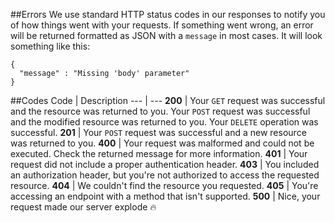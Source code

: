 ##Errors
We use standard HTTP status codes in our responses to notify you of how things went with your requests. If something went wrong, an error will be returned formatted as JSON with a `message` in most cases. It will look something like this:

```
{
  "message" : "Missing 'body' parameter"
}
```

##Codes
Code | Description
--- | ---
**200** | Your `GET` request was successful and the resource was returned to you. Your `POST` request was successful and the modified resource was returned to you. Your `DELETE` operation was successful.
**201** | Your `POST` request was successful and a new resource was returned to you.
**400** | Your request was malformed and could not be executed. Check the returned message for more information.
**401** | Your request did not include a proper authentication header.
**403** | You included an authorization header, but you're not authorized to access the requested resource.
**404** | We couldn't find the resource you requested.
**405** | You're accessing an endpoint with a method that isn't supported.
**500** | Nice, your request made our server explode :fire:
